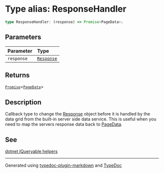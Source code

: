 # Type alias: ResponseHandler

```ts
type ResponseHandler: (response) => Promise<PageData>;
```

## Parameters

| Parameter | Type |
| :------ | :------ |
| `response` | [`Response`]( https://developer.mozilla.org/en-US/docs/Web/API/Response ) |

## Returns

[`Promise`]( https://developer.mozilla.org/en-US/docs/Web/JavaScript/Reference/Global_Objects/Promise )\<[`PageData`](../interfaces/PageData.md)\>

## Description

Callback type to change the [Response](https://developer.mozilla.org/docs/Web/API/Response)
object before it is handled by the data grid from the built-in server side data service.
This is useful when you need to map the servers response data back to [PageData](../interfaces/PageData.md).

## See

[dotnet IQueryable helpers](https://www.nuget.org/packages/DataGridVueDotnet/0.0.1-alpha)

***

Generated using [typedoc-plugin-markdown](https://www.npmjs.com/package/typedoc-plugin-markdown) and [TypeDoc](https://typedoc.org/)
